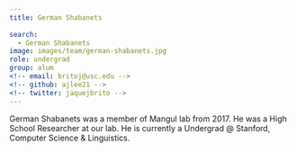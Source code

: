 ```yaml
---
title: German Shabanets
 
search:
  - German Shabanets
image: images/team/german-shabanets.jpg
role: undergrad
group: alum
<!-- email: britoj@usc.edu -->
<!-- github: ajlee21 -->
<!-- twitter: jaquejbrito -->
---
```


German Shabanets was a member of Mangul lab from 2017. He was a High School Researcher at our lab. He is currently a Undergrad @ Stanford, Computer Science & Linguistics.